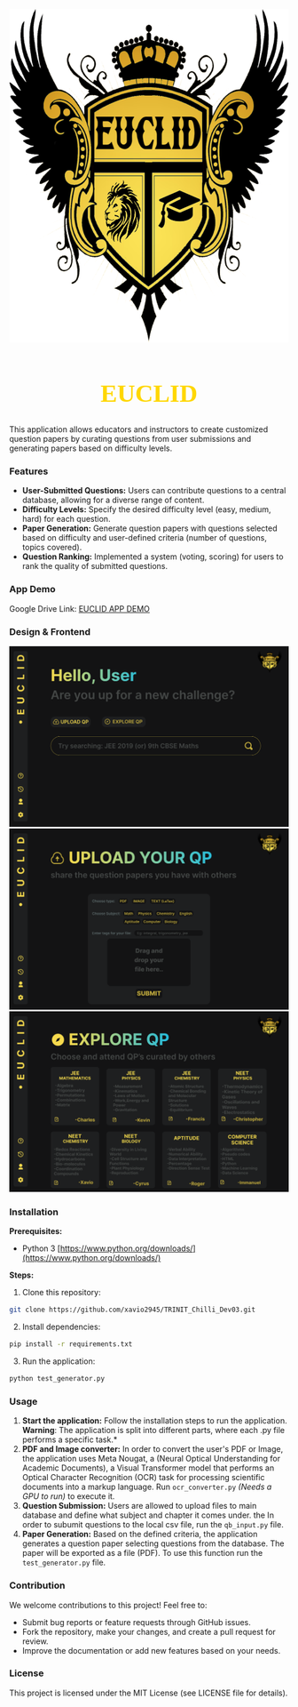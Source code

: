 <p align="center">
  <img width="650" height="600" src="design/euclid logo.png">
</p>

<h1 style="text-align: center;font-family:Times;font-size:45px;color:gold">EUCLID</h1>
This application allows educators and instructors to create customized question papers by curating questions from user submissions and generating papers based on difficulty levels. 

### Features

* **User-Submitted Questions:** Users can contribute questions to a central database, allowing for a diverse range of content.
* **Difficulty Levels:**  Specify the desired difficulty level (easy, medium, hard) for each question.
* **Paper Generation:** Generate question papers with questions selected based on difficulty and user-defined criteria (number of questions, topics covered).
* **Question Ranking:** Implemented a system (voting, scoring) for users to rank the quality of submitted questions.

### App Demo
Google Drive Link: [EUCLID APP DEMO](https://tinyurl.com/euclid-app)

### Design & Frontend
![main page](<design/index page.png>)
![upload page](<design/upload page.png>)
![explore page](<design/explore page.png>)

### Installation

**Prerequisites:**

* Python 3 [https://www.python.org/downloads/](https://www.python.org/downloads/)

**Steps:**

1. Clone this repository:

```bash
git clone https://github.com/xavio2945/TRINIT_Chilli_Dev03.git
```

2. Install dependencies:

```bash
pip install -r requirements.txt
```

3. Run the application:

```bash
python test_generator.py
```

### Usage

1. **Start the application:** Follow the installation steps to run the application.
<br>**Warning**: The application is split into different parts, where each .py file performs a specific task.*
2. **PDF and Image converter:** In order to convert the user's PDF or Image, the application uses Meta Nougat, a  (Neural Optical Understanding for Academic Documents), a Visual Transformer model that performs an Optical Character Recognition (OCR) task for processing scientific documents into a markup language. Run `ocr_converter.py` *(Needs a GPU to run)* to execute it.
3. **Question Submission:** Users are allowed to upload files to main database and define what subject and chapter it comes under. the In order to subumit questions to the local csv file, run the `qb_input.py` file.
4. **Paper Generation:** Based on the defined criteria, the application generates a question paper selecting questions from the database. The paper will be exported as a file (PDF). To use this function run the `test_generator.py` file.


### Contribution

We welcome contributions to this project! Feel free to:

* Submit bug reports or feature requests through GitHub issues.
* Fork the repository, make your changes, and create a pull request for review.
* Improve the documentation or add new features based on your needs.

### License

This project is licensed under the MIT License (see LICENSE file for details).
